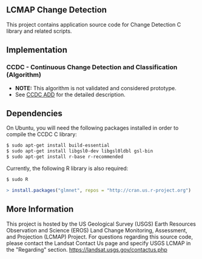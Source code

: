 ## LCMAP Change Detection

This project contains application source code for Change Detection C library
and related scripts.

## Implementation

### CCDC - Continuous Change Detection and Classification (Algorithm)

* <b>NOTE:</b> This algorithm is not validated and considered prototype.
* See [CCDC ADD](http://landsat.usgs.gov/documents/ccdc_add.pdf) for the detailed description.

## Dependencies

On Ubuntu, you will need the following packages installed in order to compile the
CCDC C library:

```bash
$ sudo apt-get install build-essential
$ sudo apt-get install libgsl0-dev libgsl0ldbl gsl-bin
$ sudo apt-get install r-base r-recommended
```

Currently, the following R library is also required:

```bash
$ sudo R
```
```r
> install.packages("glmnet", repos = "http://cran.us.r-project.org")
```

## More Information

This project is hosted by the US Geological Survey (USGS) Earth Resources Observation and
Science (EROS) Land Change Monitoring, Assessment, and Projection (LCMAP) Project.
For questions regarding this source code, please contact the Landsat Contact Us page and
specify USGS LCMAP in the "Regarding" section. https://landsat.usgs.gov/contactus.php
